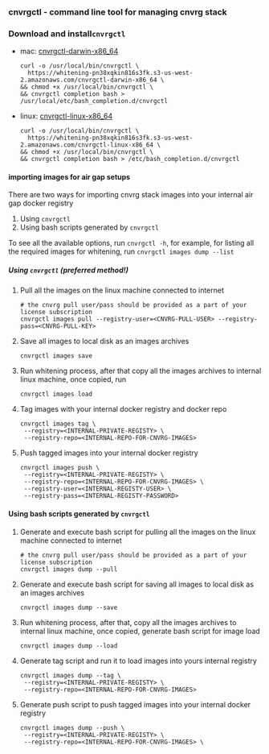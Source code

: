 ### cnvrgctl - command line tool for managing cnvrg stack

### Download and install`cnvrgctl`
* mac: [cnvrgctl-darwin-x86_64](https://whitening-pn38xqkin816s3fk.s3-us-west-2.amazonaws.com/cnvrgctl-darwin-x86_64)
  ```shell
  curl -o /usr/local/bin/cnvrgctl \
    https://whitening-pn38xqkin816s3fk.s3-us-west-2.amazonaws.com/cnvrgctl-darwin-x86_64 \
  && chmod +x /usr/local/bin/cnvrgctl \
  && cnvrgctl completion bash > /usr/local/etc/bash_completion.d/cnvrgctl
  ```
* linux: [cnvrgctl-linux-x86_64](https://whitening-pn38xqkin816s3fk.s3-us-west-2.amazonaws.com/cnvrgctl-linux-x86_64)
  ```shell
  curl -o /usr/local/bin/cnvrgctl \
    https://whitening-pn38xqkin816s3fk.s3-us-west-2.amazonaws.com/cnvrgctl-linux-x86_64 \
  && chmod +x /usr/local/bin/cnvrgctl \
  && cnvrgctl completion bash > /etc/bash_completion.d/cnvrgctl
  ```


#### importing images for air gap setups
There are two ways for importing cnvrg stack images into your internal air gap docker registry
 1. Using `cnvrgctl` 
 2. Using bash scripts generated by `cnvrgctl`

To see all the available options, run `cnvrgctl -h`, for example, for listing all the required images for whitening, run `cnvrgctl images dump --list`

##### Using `cnvrgctl` (*preferred method!*)
   
1. Pull all the images on the linux machine connected to internet
    ```shell
    # the cnvrg pull user/pass should be provided as a part of your license subscription
    cnvrgctl images pull --registry-user=<CNVRG-PULL-USER> --registry-pass=<CNVRG-PULL-KEY>
    ```
2. Save all images to local disk as an images archives  
    ```shell
    cnvrgctl images save
    ```
3. Run whitening process, after that copy all the images archives to internal linux machine, once copied, run
    ```shell
    cnvrgctl images load
    ```
4. Tag images with your internal docker registry and docker repo 
    ```shell
    cnvrgctl images tag \
     --registry=<INTERNAL-PRIVATE-REGISTY> \
     --registry-repo=<INTERNAL-REPO-FOR-CNVRG-IMAGES> 
    ```
5. Push tagged images into your internal docker registry
    ```shell
    cnvrgctl images push \
     --registry=<INTERNAL-PRIVATE-REGISTY> \
     --registry-repo=<INTERNAL-REPO-FOR-CNVRG-IMAGES> \
     --registry-user=<INTERNAL-REGISTY-USER> \
     --registry-pass=<INTERNAL-REGISTY-PASSWORD> 
    ```

#### Using bash scripts generated by `cnvrgctl`
1. Generate and execute bash script for pulling all the images on the linux machine connected to internet
    ```shell
    # the cnvrg pull user/pass should be provided as a part of your license subscription
    cnvrgctl images dump --pull
    ```
2. Generate and execute bash script for saving all images to local disk as an images archives
    ```shell
    cnvrgctl images dump --save
    ```
3. Run whitening process, after that, copy all the images archives to internal linux machine, once copied, generate bash script for image load 
    ```shell
    cnvrgctl images dump --load
    ```
4. Generate tag script and run it to load images into yours internal registry 
    ```shell
    cnvrgctl images dump --tag \
     --registry=<INTERNAL-PRIVATE-REGISTY> \
     --registry-repo=<INTERNAL-REPO-FOR-CNVRG-IMAGES> 
    ```
5. Generate push script to push tagged images into your internal docker registry
    ```shell
    cnvrgctl images dump --push \
     --registry=<INTERNAL-PRIVATE-REGISTY> \
     --registry-repo=<INTERNAL-REPO-FOR-CNVRG-IMAGES> \
      
    ```